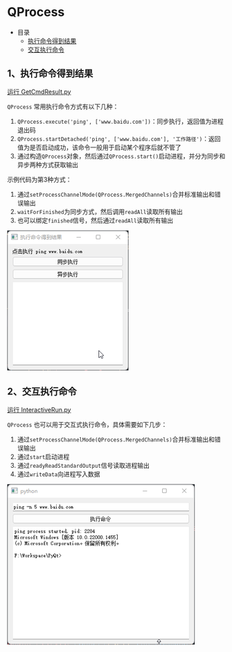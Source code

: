 # QProcess

- 目录
  - [执行命令得到结果](#1执行命令得到结果)
  - [交互执行命令](#2交互执行命令)

## 1、执行命令得到结果
[运行 GetCmdResult.py](GetCmdResult.py)

`QProcess` 常用执行命令方式有以下几种：
1. `QProcess.execute('ping', ['www.baidu.com'])`：同步执行，返回值为进程退出码
2. `QProcess.startDetached('ping', ['www.baidu.com'], '工作路径')`：返回值为是否启动成功，该命令一般用于启动某个程序后就不管了
3. 通过构造`QProcess`对象，然后通过`QProcess.start()`启动进程，并分为同步和异步两种方式获取输出

示例代码为第3种方式：

1. 通过`setProcessChannelMode(QProcess.MergedChannels)`合并标准输出和错误输出
2. `waitForFinished`为同步方式，然后调用`readAll`读取所有输出
3. 也可以绑定`finished`信号，然后通过`readAll`读取所有输出

![GetCmdResult](ScreenShot/GetCmdResult.gif)

## 2、交互执行命令
[运行 InteractiveRun.py](InteractiveRun.py)

`QProcess` 也可以用于交互式执行命令，具体需要如下几步：

1. 通过`setProcessChannelMode(QProcess.MergedChannels)`合并标准输出和错误输出
2. 通过`start`启动进程
3. 通过`readyReadStandardOutput`信号读取进程输出
4. 通过`writeData`向进程写入数据

![InteractiveRun](ScreenShot/InteractiveRun.gif)